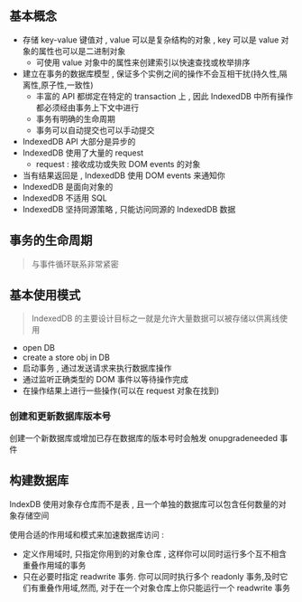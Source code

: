 ## 基本概念

- 存储 key-value 键值对 , value 可以是复杂结构的对象 , key 可以是 value 对象的属性也可以是二进制对象
  - 可使用 value 对象中的属性来创建索引以快速查找或枚举排序
- 建立在事务的数据库模型 , 保证多个实例之间的操作不会互相干扰(持久性,隔离性,原子性,一致性)
  - 丰富的 API 都绑定在特定的 transaction 上 , 因此 IndexedDB 中所有操作都必须经由事务上下文中进行
  - 事务有明确的生命周期
  - 事务可以自动提交也可以手动提交
- IndexedDB API 大部分是异步的
- IndexedDB 使用了大量的 request
  - request : 接收成功或失败 DOM events 的对象
- 当有结果返回是 , IndexedDB 使用 DOM events 来通知你
- IndexedDB 是面向对象的
- IndexedDB 不适用 SQL
- IndexedDB 坚持同源策略 , 只能访问同源的 IndexedDB 数据

## 事务的生命周期

> 与事件循环联系非常紧密

## 基本使用模式

> IndexedDB 的主要设计目标之一就是允许大量数据可以被存储以供离线使用

- open DB
- create a store obj in DB
- 启动事务 , 通过发送请求来执行数据库操作
- 通过监听正确类型的 DOM 事件以等待操作完成
- 在操作结果上进行一些操作(可以在 request 对象在找到)

### 创建和更新数据库版本号

创建一个新数据库或增加已存在数据库的版本号时会触发 onupgradeneeded 事件

## 构建数据库

IndexDB 使用对象存仓库而不是表 , 且一个单独的数据库可以包含任何数量的对象存储空间

使用合适的作用域和模式来加速数据库访问 :

- 定义作用域时, 只指定你用到的对象仓库 , 这样你可以同时运行多个互不相含重叠作用域的事务
- 只在必要时指定 readwrite 事务. 你可以同时执行多个 readonly 事务,及时它们有重叠作用域,然而, 对于在一个对象仓库上你只能运行一个 readwrite 事务
